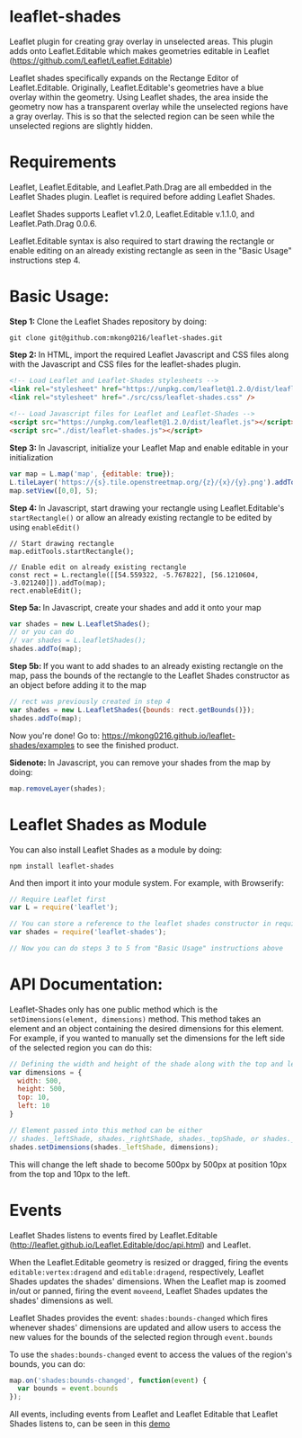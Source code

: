 # leaflet-shades
Leaflet plugin for creating gray overlay in unselected areas.
This plugin adds onto Leaflet.Editable which makes geometries editable in Leaflet (https://github.com/Leaflet/Leaflet.Editable)

Leaflet shades specifically expands on the Rectange Editor of Leaflet.Editable. 
Originally, Leaflet.Editable's geometries have a blue overlay within the geometry. 
Using Leaflet shades, the area inside the geometry now has a transparent overlay while the unselected regions have a gray overlay. This is so that the selected region can be seen while the unselected regions are slightly hidden. 

# Requirements 
Leaflet, Leaflet.Editable, and Leaflet.Path.Drag are all embedded in the Leaflet Shades plugin. Leaflet is required before adding Leaflet Shades.

Leaflet Shades supports Leaflet v1.2.0, Leaflet.Editable v.1.1.0, and Leaflet.Path.Drag 0.0.6.

Leaflet.Editable syntax is also required to start drawing the rectangle or enable editing on an already existing rectangle as seen in the "Basic Usage" instructions step 4.

# Basic Usage: 
<b> Step 1: </b> Clone the Leaflet Shades repository by doing:

```
git clone git@github.com:mkong0216/leaflet-shades.git
```

<b> Step 2: </b> In HTML, import the required Leaflet Javascript and CSS files along with the Javascript and CSS files for the leaflet-shades plugin. 

```html
<!-- Load Leaflet and Leaflet-Shades stylesheets -->
<link rel="stylesheet" href="https://unpkg.com/leaflet@1.2.0/dist/leaflet.css" />
<link rel="stylesheet" href="./src/css/leaflet-shades.css" />
 
<!-- Load Javascript files for Leaflet and Leaflet-Shades -->
<script src="https://unpkg.com/leaflet@1.2.0/dist/leaflet.js"></script>
<script src="./dist/leaflet-shades.js"></script>
```

<b> Step 3: </b> In Javascript, initialize your Leaflet Map and enable editable in your initialization

```javascript
var map = L.map('map', {editable: true});
L.tileLayer('https://{s}.tile.openstreetmap.org/{z}/{x}/{y}.png').addTo(map);
map.setView([0,0], 5);
```

<b> Step 4: </b> In Javascript, start drawing your rectangle using Leaflet.Editable's `startRectangle()` or allow an already existing rectangle to be edited by using `enableEdit()`

```
// Start drawing rectangle
map.editTools.startRectangle();

// Enable edit on already existing rectangle
const rect = L.rectangle([[54.559322, -5.767822], [56.1210604, -3.021240]]).addTo(map);
rect.enableEdit();
```

<b> Step 5a: </b> In Javascript, create your shades and add it onto your map 

```javascript
var shades = new L.LeafletShades();
// or you can do 
// var shades = L.leafletShades();
shades.addTo(map); 
```

<b> Step 5b: </b> If you want to add shades to an already existing rectangle on the map, pass the bounds of the rectangle to the Leaflet Shades constructor as an object before adding it to the map

```javascript
// rect was previously created in step 4
var shades = new L.LeafletShades({bounds: rect.getBounds()});
shades.addTo(map);
```

Now you're done! Go to: https://mkong0216.github.io/leaflet-shades/examples to see the finished product. 

<b> Sidenote: </b> In Javascript, you can remove your shades from the map by doing:

```javascript
map.removeLayer(shades);
```

# Leaflet Shades as Module 
You can also install Leaflet Shades as a module by doing: <br/>

```
npm install leaflet-shades
```

And then import it into your module system. For example, with Browserify:

```javascript
// Require Leaflet first
var L = require('leaflet');

// You can store a reference to the leaflet shades constructor in require
var shades = require('leaflet-shades');

// Now you can do steps 3 to 5 from "Basic Usage" instructions above
```


# API Documentation: 
Leaflet-Shades only has one public method which is the `setDimensions(element, dimensions)` method. 
This method takes an element and an object containing the desired dimensions for this element. 
For example, if you wanted to manually set the dimensions for the left side of the selected region you can do this:

```javascript
// Defining the width and height of the shade along with the top and left position of the shade
var dimensions = {
  width: 500,
  height: 500,
  top: 10,
  left: 10
}

// Element passed into this method can be either 
// shades._leftShade, shades._rightShade, shades._topShade, or shades._bottomShade 
shades.setDimensions(shades._leftShade, dimensions);
```
This will change the left shade to become 500px by 500px at position 10px from the top and 10px to the left.

# Events

Leaflet Shades listens to events fired by Leaflet.Editable (http://leaflet.github.io/Leaflet.Editable/doc/api.html) and Leaflet. 

When the Leaflet.Editable geometry is resized or dragged, firing the events `editable:vertex:dragend` and `editable:dragend`, respectively, Leaflet Shades updates the shades' dimensions. When the Leaflet map is zoomed in/out or panned, firing the event `moveend`, Leaflet Shades updates the shades' dimensions as well. 

Leaflet Shades provides the event: 
`shades:bounds-changed` which fires whenever shades' dimensions are updated and allow users to access the new values for the bounds of the selected region through `event.bounds`

To use the `shades:bounds-changed` event to access the values of the region's bounds, you can do:

```javascript 
map.on('shades:bounds-changed', function(event) {
  var bounds = event.bounds
});
```

All events, including events from Leaflet and Leaflet Editable that Leaflet Shades listens to, can be seen in this <a href='https://mkong0216.github.io/leaflet-shades/examples/events'> demo </a>

